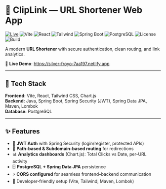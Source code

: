 # 🚀 ClipLink — URL Shortener Web App

[![Live](https://img.shields.io/badge/demo-online-brightgreen)](https://silver-froyo-7aa197.netlify.app)
![Vite](https://img.shields.io/badge/Vite-frontend-blue)
![React](https://img.shields.io/badge/React-18-61dafb)
![Tailwind](https://img.shields.io/badge/TailwindCSS-3-38bdf8)
![Spring Boot](https://img.shields.io/badge/Spring%20Boot-backend-6DB33F)
![PostgreSQL](https://img.shields.io/badge/PostgreSQL-DB-336791)
![License](https://img.shields.io/badge/License-MIT-yellow)
![Build](https://img.shields.io/badge/build-maven-success)

A modern **URL Shortener** with secure authentication, clean routing, and link analytics.

🔗 **Live Demo**: https://silver-froyo-7aa197.netlify.app

---

## 🧱 Tech Stack

**Frontend:** Vite, React, Tailwind CSS, Chart.js  
**Backend:** Java, Spring Boot, Spring Security (JWT), Spring Data JPA, Maven, Lombok  
**Database:** PostgreSQL

---

## ✨ Features

- 🔑 **JWT Auth** with Spring Security (login/register, protected APIs)
- 🔗 **Path-based & Subdomain-based routing** for redirections
- 📊 **Analytics dashboards** (Chart.js): Total Clicks vs Date, per-URL activity
- 🗄️ **PostgreSQL + Spring Data JPA** persistence
- ⚡ **CORS configured** for seamless frontend–backend communication
- 🧰 Developer-friendly setup (Vite, Tailwind, Maven, Lombok)




